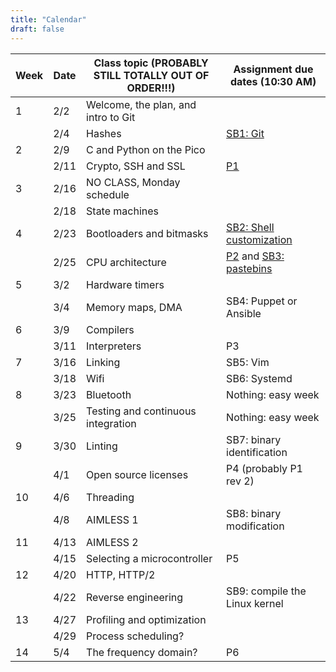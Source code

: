 ```yaml
---
title: "Calendar"
draft: false
---
```




| Week |  Date  |   Class topic (PROBABLY STILL TOTALLY OUT OF ORDER!!!)   |         Assignment due dates (10:30 AM)           |
|------|--------|----------------------------------------------------------|---------------------------------------------------|
|  1   |  2/2   | Welcome, the plan, and intro to Git                      |                                                   |
|      |  2/4   | Hashes                                                   | [SB1: Git](http://micropropro.com/logistics/skills/#sb1-git)      |
|  2   |  2/9   | C and Python on the Pico                                 |                                                   |
|      |  2/11  | Crypto, SSH and SSL                                      | [P1](/logistics/projects/#p1-design-and-build-a-new-raspberry-pi-pico-accessory)                        |
|  3   |  2/16  | NO CLASS, Monday schedule                                |                                                   |
|      |  2/18  | State machines                                           |                                                   |
|  4   |  2/23  | Bootloaders and bitmasks                                 | [SB2: Shell customization](http://micropropro.com/logistics/skills/#sb2-customize-your-pi-shell)         |
|      |  2/25  | CPU architecture                                         | [P2](http://micropropro.com/logistics/projects/#p2-program-an-oscilloscope-puzzle-for-the-pico) and [SB3: pastebins](http://micropropro.com/logistics/skills/#sb3-learn-to-use-pastebins)         |
|  5   |  3/2   | Hardware timers                                          |                                                   |
|      |  3/4   | Memory maps, DMA                                         | SB4: Puppet or Ansible                            |
|  6   |  3/9   | Compilers                                                |                                                   |
|      |  3/11  | Interpreters                                             | P3                                                |
|  7   |  3/16  | Linking                                                  | SB5: Vim                                          |
|      |  3/18  | Wifi                                                     | SB6: Systemd                                      |
|  8   |  3/23  | Bluetooth                                                | Nothing: easy week                                |
|      |  3/25  | Testing and continuous integration                       | Nothing: easy week                                |
|  9   |  3/30  | Linting                                                  | SB7: binary identification                        |
|      |  4/1   | Open source licenses                                     | P4 (probably P1 rev 2)                            |
|  10  |  4/6   | Threading                                                |                                                   |
|      |  4/8   | AIMLESS 1                                                | SB8: binary modification                          |
|  11  |  4/13  | AIMLESS 2                                                |                                                   |
|      |  4/15  | Selecting a microcontroller                              | P5                                                |
|  12  |  4/20  | HTTP, HTTP/2                                             |                                                   |
|      |  4/22  | Reverse engineering                                      | SB9: compile the Linux kernel                     |
|  13  |  4/27  | Profiling and optimization                               |                                                   |
|      |  4/29  | Process scheduling?                                      |                                                   |
|  14  |  5/4   | The frequency domain?                                    | P6                                                |
